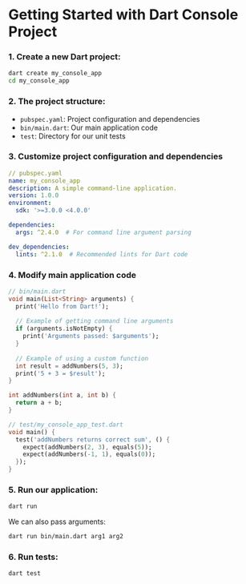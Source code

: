 # Getting Started with Dart Console Project

### 1. Create a new Dart project:
```bash
dart create my_console_app
cd my_console_app
```

### 2. The project structure:
   - `pubspec.yaml`: Project configuration and dependencies
   - `bin/main.dart`: Our main application code
   - `test`: Directory for our unit tests

### 3. Customize project configuration and dependencies

```yaml
// pubspec.yaml
name: my_console_app
description: A simple command-line application.
version: 1.0.0
environment:
  sdk: '>=3.0.0 <4.0.0'

dependencies:
  args: ^2.4.0  # For command line argument parsing

dev_dependencies:
  lints: ^2.1.0  # Recommended lints for Dart code
```

### 4. Modify main application code

```dart
// bin/main.dart
void main(List<String> arguments) {
  print('Hello from Dart!');
  
  // Example of getting command line arguments
  if (arguments.isNotEmpty) {
    print('Arguments passed: $arguments');
  }
  
  // Example of using a custom function
  int result = addNumbers(5, 3);
  print('5 + 3 = $result');
}

int addNumbers(int a, int b) {
  return a + b;
}

// test/my_console_app_test.dart
void main() {
  test('addNumbers returns correct sum', () {
    expect(addNumbers(2, 3), equals(5));
    expect(addNumbers(-1, 1), equals(0));
  });
}
```

### 5. Run our application:
```bash
dart run
```

We can also pass arguments:
```bash
dart run bin/main.dart arg1 arg2
```

### 6. Run tests:
```bash
dart test
```
